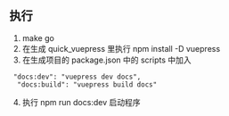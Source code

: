 ## 执行
1. make go
2. 在生成 quick_vuepress 里执行 npm install -D vuepress
3. 在生成项目的 package.json 中的 scripts 中加入 
```
 "docs:dev": "vuepress dev docs",
  "docs:build": "vuepress build docs"
```
4. 执行 npm run docs:dev 启动程序